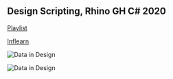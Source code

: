 ## Design Scripting, Rhino GH C# 2020

[Playlist](https://www.youtube.com/playlist?list=PLweNVwGgDKEYBFgMC8r1TnQEB6CA877HB)

[Inflearn](https://www.inflearn.com/course/%EB%9D%BC%EC%9D%B4%EB%85%B8-%EA%B7%B8%EB%9D%BC%EC%8A%A4%ED%95%98%ED%8D%BC#curriculum)

![Data in Design](https://namjulee.github.io/njs-lab-public/project/2020-lecture-rhino-c-sharp-design-scripting/2020-lecture-rhino-c-sharp-design-scripting-01.jpg)

![Data in Design](https://namjulee.github.io/njs-lab-public/project/2020-lecture-rhino-c-sharp-design-scripting/2020-lecture-rhino-c-sharp-design-scripting-02.jpg)
